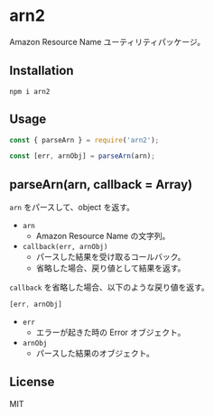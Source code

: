 # arn2

Amazon Resource Name ユーティリティパッケージ。

## Installation

```
npm i arn2
```

## Usage

``` javascript
const { parseArn } = require('arn2');

const [err, arnObj] = parseArn(arn);
```

## parseArn(arn, callback = Array)

`arn` をパースして、object を返す。

- `arn`
    - Amazon Resource Name の文字列。
- `callback(err, arnObj)`
    - パースした結果を受け取るコールバック。
    - 省略した場合、戻り値として結果を返す。

`callback` を省略した場合、以下のような戻り値を返す。

``` javascript
[err, arnObj]
```

- `err`
    - エラーが起きた時の Error オブジェクト。
- `arnObj`
    - パースした結果のオブジェクト。

## License

MIT
